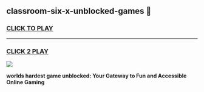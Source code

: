 
## classroom-six-x-unblocked-games 👋
<h3>
<a href="https://premium.freeplayer.one?title=classroom-six-x-unblocked-games&ref=14F">CLICK TO PLAY</a></h3>
<hr>

<h3>
<a href="https://premium.freeplayer.one?title=classroom-six-x-unblocked-games&ref=14F">CLICK 2 PLAY</a>
  
</h3>

<a href="https://premium.freeplayer.one?title=classroom-six-x-unblocked-games&ref=12F/"><img src="https://clearcache.store/games.png"></a>


**worlds hardest game unblocked: Your Gateway to Fun and Accessible Online Gaming**
